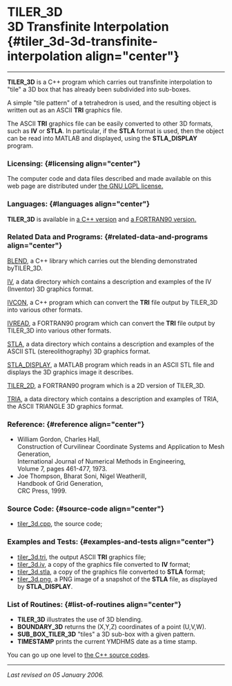 TILER\_3D\
3D Transfinite Interpolation {#tiler_3d-3d-transfinite-interpolation align="center"}
============================

------------------------------------------------------------------------

**TILER\_3D** is a C++ program which carries out transfinite
interpolation to "tile" a 3D box that has already been subdivided into
sub-boxes.

A simple "tile pattern" of a tetrahedron is used, and the resulting
object is written out as an ASCII **TRI** graphics file.

The ASCII **TRI** graphics file can be easily converted to other 3D
formats, such as **IV** or **STLA**. In particular, if the **STLA**
format is used, then the object can be read into MATLAB and displayed,
using the **STLA\_DISPLAY** program.

### Licensing: {#licensing align="center"}

The computer code and data files described and made available on this
web page are distributed under [the GNU LGPL
license.](../../txt/gnu_lgpl.txt)

### Languages: {#languages align="center"}

**TILER\_3D** is available in [a C++
version](../../cpp_src/tiler_3d/tiler_3d.html) and [a FORTRAN90
version.](../../f_src/tiler_3d/tiler_3d.html)

### Related Data and Programs: {#related-data-and-programs align="center"}

[BLEND](../../cpp_src/blend/blend.html), a C++ library which carries out
the blending demonstrated byTILER\_3D.

[IV](../../data/iv/iv.html), a data directory which contains a
description and examples of the IV (Inventor) 3D graphics format.

[IVCON](../../cpp_src/ivcon/ivcon.html), a C++ program which can convert
the **TRI** file output by TILER\_3D into various other formats.

[IVREAD](../../f_src/ivread/ivread.html), a FORTRAN90 program which can
convert the **TRI** file output by TILER\_3D into various other formats.

[STLA](../../data/stla/stla.html), a data directory which contains a
description and examples of the ASCII STL (stereolithography) 3D
graphics format.

[STLA\_DISPLAY](../../m_src/stla_display/stla_display.html), a MATLAB
program which reads in an ASCII STL file and displays the 3D graphics
image it describes.

[TILER\_2D](../../f_src/tiler_2d/tiler_2d.html), a FORTRAN90 program
which is a 2D version of TILER\_3D.

[TRIA](../../data/tria/tria.html), a data directory which contains a
description and examples of TRIA, the ASCII TRIANGLE 3D graphics format.

### Reference: {#reference align="center"}

-   William Gordon, Charles Hall,\
    Construction of Curvilinear Coordinate Systems and Application to
    Mesh Generation,\
    International Journal of Numerical Methods in Engineering,\
    Volume 7, pages 461-477, 1973.
-   Joe Thompson, Bharat Soni, Nigel Weatherill,\
    Handbook of Grid Generation,\
    CRC Press, 1999.

### Source Code: {#source-code align="center"}

-   [tiler\_3d.cpp](tiler_3d.cpp), the source code;

### Examples and Tests: {#examples-and-tests align="center"}

-   [tiler\_3d.tri](tiler_3d.tri), the output ASCII **TRI** graphics
    file;
-   [tiler\_3d.iv](tiler_3d.iv), a copy of the graphics file converted
    to **IV** format;
-   [tiler\_3d.stla](tiler_3d.stla), a copy of the graphics file
    converted to **STLA** format;
-   [tiler\_3d.png](tiler_3d.png), a PNG image of a snapshot of the
    **STLA** file, as displayed by **STLA\_DISPLAY**.

### List of Routines: {#list-of-routines align="center"}

-   **TILER\_3D** illustrates the use of 3D blending.
-   **BOUNDARY\_3D** returns the (X,Y,Z) coordinates of a point (U,V,W).
-   **SUB\_BOX\_TILER\_3D** "tiles" a 3D sub-box with a given pattern.
-   **TIMESTAMP** prints the current YMDHMS date as a time stamp.

You can go up one level to [the C++ source codes](../cpp_src.html).

------------------------------------------------------------------------

*Last revised on 05 January 2006.*
